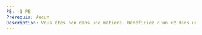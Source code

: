 ```yaml
---
PE: -1 PE
Prérequis: Aucun
Description: Vous êtes bon dans une matière. Bénéficiez d'un +2 dans une matière.
---
```

